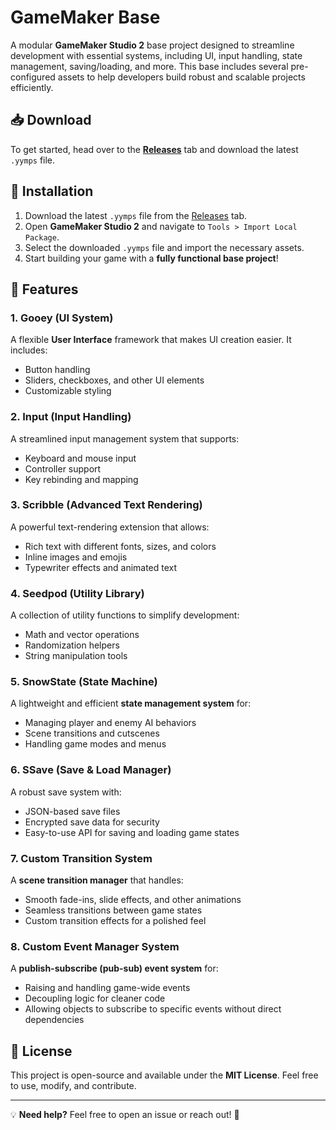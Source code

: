 # GameMaker Base

A modular **GameMaker Studio 2** base project designed to streamline development with essential systems, including UI, input handling, state management, saving/loading, and more. This base includes several pre-configured assets to help developers build robust and scalable projects efficiently.

## 📥 Download

To get started, head over to the **[Releases](https://github.com/TheGeekSKM/gamemaker-base/releases)** tab and download the latest `.yymps` file.

## 🚀 Installation

1. Download the latest `.yymps` file from the [Releases](https://github.com/TheGeekSKM/gamemaker-base/releases) tab.
2. Open **GameMaker Studio 2** and navigate to `Tools > Import Local Package`.
3. Select the downloaded `.yymps` file and import the necessary assets.
4. Start building your game with a **fully functional base project**!

## 📌 Features

### **1. Gooey (UI System)**
A flexible **User Interface** framework that makes UI creation easier. It includes:
- Button handling
- Sliders, checkboxes, and other UI elements
- Customizable styling

### **2. Input (Input Handling)**
A streamlined input management system that supports:
- Keyboard and mouse input
- Controller support
- Key rebinding and mapping

### **3. Scribble (Advanced Text Rendering)**
A powerful text-rendering extension that allows:
- Rich text with different fonts, sizes, and colors
- Inline images and emojis
- Typewriter effects and animated text

### **4. Seedpod (Utility Library)**
A collection of utility functions to simplify development:
- Math and vector operations
- Randomization helpers
- String manipulation tools

### **5. SnowState (State Machine)**
A lightweight and efficient **state management system** for:
- Managing player and enemy AI behaviors
- Scene transitions and cutscenes
- Handling game modes and menus

### **6. SSave (Save & Load Manager)**
A robust save system with:
- JSON-based save files
- Encrypted save data for security
- Easy-to-use API for saving and loading game states

### **7. Custom Transition System**
A **scene transition manager** that handles:
- Smooth fade-ins, slide effects, and other animations
- Seamless transitions between game states
- Custom transition effects for a polished feel

### **8. Custom Event Manager System**
A **publish-subscribe (pub-sub) event system** for:
- Raising and handling game-wide events
- Decoupling logic for cleaner code
- Allowing objects to subscribe to specific events without direct dependencies

## 📜 License
This project is open-source and available under the **MIT License**. Feel free to use, modify, and contribute.

---

💡 **Need help?** Feel free to open an issue or reach out! 🚀

